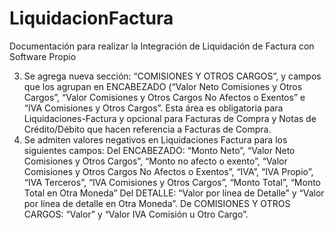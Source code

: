 # LiquidacionFactura
Documentación para realizar la Integración de Liquidación de Factura con Software Propio

3) Se agrega nueva sección: “COMISIONES Y OTROS CARGOS”, y campos que los agrupan en ENCABEZADO (“Valor Neto Comisiones y Otros Cargos”,
“Valor Comisiones y Otros Cargos No Afectos o Exentos” e “IVA Comisiones y Otros Cargos”. Esta área es obligatoria para Liquidaciones-Factura y opcional
para Facturas de Compra y Notas de Crédito/Débito que hacen referencia a Facturas de Compra.
4) Se admiten valores negativos en Liquidaciones Factura para los siguientes campos:
Del ENCABEZADO: “Monto Neto”, “Valor Neto Comisiones y Otros Cargos”, “Monto no afecto o exento”, “Valor Comisiones y Otros Cargos No Afectos o
Exentos”, “IVA”, “IVA Propio”, “IVA Terceros”, “IVA Comisiones y Otros Cargos”, “Monto Total”, “Monto Total en Otra Moneda”
Del DETALLE: “Valor por línea de Detalle” y “Valor por línea de detalle en Otra Moneda”.
De COMISIONES Y OTROS CARGOS: “Valor” y “Valor IVA Comisión u Otro Cargo”.
